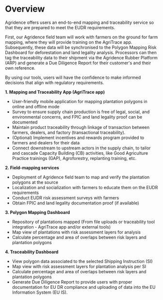 # Overview

Agridence offers users an end-to-end mapping and traceability service so that they are prepared to meet the EUDR requirements.

First, our Agridence field team will work with farmers on the ground for farm mapping, where they will provide training on the AgriTrace app. Subsequently, these data will be synchronised to the Polygon Mapping Risk Dashboard for deforestation and land legality analysis. Processors can then tag the traceability data to their shipment via the Agridence Rubber Platform (ARP) and generate a Due Diligence Report for their customer's and their own reference. 

By using our tools, users will have the confidence to make informed decisions that align with regulatory requirements. 

**1. Mapping and Traceability App (AgriTrace app)**
* User-friendly mobile application for mapping plantation polygons in online and offline mode
* Survey to ensure supply chain production is free of legal, social, and environmental concerns, and FPIC and land legality proof can be documented
* Maintain product traceability through linkage of transaction between farmers, dealers, and factory (transactional traceability).
* (Optional) Implement incentives and rewards program provided to farmers and dealers for their data 
* Connect downstream to upstream actors in the supply chain, to tailor and cascade Capacity Building (CB) activities, like Good Agriculture Practice trainings (GAP), Agroforestry, replanting training, etc. 

**2. Field-mapping services**
* Deployment of Agridence field team to map and verify the plantation polygons at the source
* Localization and socialization with farmers to educate them on the EUDR requirements
* Conduct EUDR risk assessment surveys with farmers
* Obtain FPIC and land legality documentation proof (if available)
 
**3. Polygon Mapping Dashboard**
* Repository of plantations mapped (From file uploads or traceability tool integration - AgriTrace app and/or external tools)
* Map view of plantations with risk assessment layers for analysis
* Calculate percentage and area of overlaps between risk layers and plantation polygons
 
**4. Traceability Dashboard** 
* View polygon data associated to the selected Shipping Instruction (SI)
* Map view with risk assessment layers for plantation analysis per SI
* Calculate percentage and area of overlaps between risk layers and plantation polygons
* Generate Due Diligence Report to provide users with proper documentation for EU DR compliance and uploading of data into the EU Information System (EU IS). 
